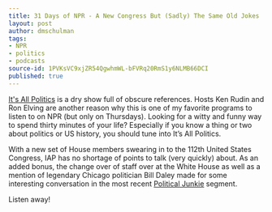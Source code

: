 ```yaml
---
title: 31 Days of NPR - A New Congress But (Sadly) The Same Old Jokes
layout: post
author: dmschulman
tags:
- NPR
- politics
- podcasts
source-id: 1PVKsVC9xjZR54QgwhmWL-bFVRq20RmS1y6NLMB66DCI
published: true
---
```

[It's All Politics](https://www.npr.org/blogs/itsallpolitics/) is a dry show full of obscure references. Hosts Ken Rudin and Ron Elving are another reason why this is one of my favorite programs to listen to on NPR (but only on Thursdays). Looking for a witty and funny way to spend thirty minutes of your life? Especially if you know a thing or two about politics or US history, you should tune into It’s All Politics.

With a new set of House members swearing in to the 112th United States Congress, IAP has no shortage of points to talk (very quickly) about. As an added bonus, the change over of staff over at the White House as well as a mention of legendary Chicago politician Bill Daley made for some interesting conversation in the most recent [Political Junkie](https://www.npr.org/blogs/itsallpolitics/2011/01/07/132739507/this-weeks-podcast-a-new-congress-but-sadly-the-same-old-jokes) segment.

Listen away!
